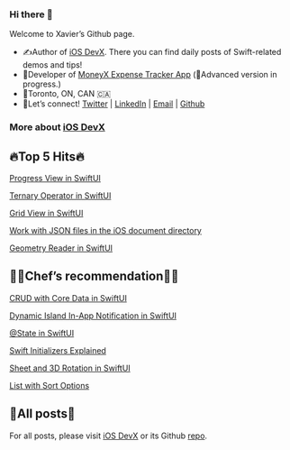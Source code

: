### Hi there 👋

Welcome to Xavier’s Github page.

* ✍️Author of [iOS DevX](https://xavier7t.com/). There you can find daily posts of Swift-related demos and tips!
* 📱Developer of [MoneyX Expense Tracker App](https://apps.apple.com/us/app/moneyx-expensetracker/id6443677973) (💪Advanced version in progress.)
* 📍Toronto, ON, CAN 🇨🇦
* 🔗Let’s connect! [Twitter](https://twitter.com/xavier7t) | [LinkedIn](https://www.linkedin.com/in/xavier7/) | [Email](mailto:yuxuanli.work@icloud.com) | [Github](https://github.com/xavier7t)


### More about [iOS DevX](https://xavier7t.com)

## 🔥Top 5 Hits🔥
[Progress View in SwiftUI](https://xavier7t.com/progress-view-in-swiftui)

[Ternary Operator in SwiftUI](https://xavier7t.com/ternary-operator-in-swiftui)

[Grid View in SwiftUI](https://xavier7t.com/grid-view-in-swiftui)

[Work with JSON files in the iOS document directory](https://xavier7t.com/work-with-json-files-in-the-ios-document-directory)

[Geometry Reader in SwiftUI](https://xavier7t.com/geometry-reader-in-swiftui)

## 👨‍🍳Chef’s recommendation👨‍🍳
[CRUD with Core Data in SwiftUI](https://xavier7t.com/crud-with-core-data-in-swiftui)

[Dynamic Island In-App Notification in SwiftUI](https://xavier7t.com/dynamic-island-in-app-notification-in-swiftui)

[@State in SwiftUI](https://xavier7t.com/state-in-swiftui)

[Swift Initializers Explained](https://xavier7t.com/swift-initializers-explained)

[Sheet and 3D Rotation in SwiftUI](https://xavier7t.com/swiftui-sheet-and-3d-rotation)

[List with Sort Options](https://xavier7t.com/swiftui-list-with-sort-options)

## 📖All posts📖
For all posts, please visit [iOS DevX](https://xavier7t.com) or its Github [repo](https://github.com/xavier7t/iOSDevX).

